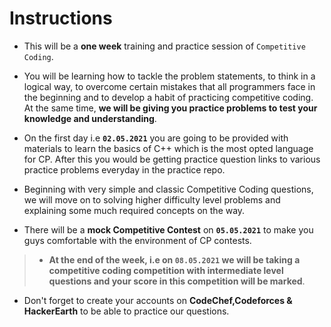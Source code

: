 #  Instructions

- This will be a **one week** training and practice session of `Competitive Coding`.

- You will be learning how to tackle the problem statements, to think in a logical way, to overcome certain mistakes that all programmers face in the beginning and to develop a    habit of practicing competitive coding. At the same time, **we will be giving you practice problems to test your knowledge and understanding**.

- On the first day i.e **`02.05.2021`** you are going to be provided with materials to learn the basics of C++ which is the most opted language for CP. After this you would be getting  practice question links to various practice problems everyday in the practice repo.

- Beginning with very simple and classic Competitive Coding questions, we will move on to solving higher difficulty level problems and explaining some much required concepts on the  way.

- There will be a **mock Competitive Contest** on **`05.05.2021`** to make you guys comfortable with the environment of CP contests.

> -  **At the end of the week, i.e on `08.05.2021` we will be taking a competitive coding competition with intermediate level questions and your score in this competition will be marked**.

- Don't forget to create your accounts on **CodeChef,Codeforces & HackerEarth** to be able to practice our questions.
